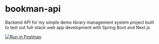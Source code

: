 # bookman-api
Backend API for my simple demo library management system project built to test out full-stack web app development with Spring Boot and Next.js 

[![Run in Postman](https://run.pstmn.io/button.svg)](https://god.gw.postman.com/run-collection/27156062-acbaaece-2d8b-4a5b-92f0-411d36b9f971?action=collection%2Ffork&source=rip_markdown&collection-url=entityId%3D27156062-acbaaece-2d8b-4a5b-92f0-411d36b9f971%26entityType%3Dcollection%26workspaceId%3De357e257-dbc5-4d89-ac19-4f032eb15a70)
